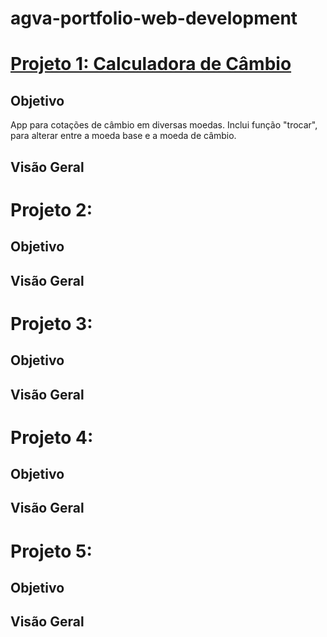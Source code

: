 # agva-portfolio-web-development

# [Projeto 1: Calculadora de Câmbio](https://github.com/a-gva?tab=repositories#:~:text=calculadora%2Dde%2Dcambio)

## Objetivo
App para cotações de câmbio em diversas moedas. Inclui função "trocar", para alterar entre a moeda base e a moeda de câmbio.

## Visão Geral


# Projeto 2: 

## Objetivo

## Visão Geral


# Projeto 3: 

## Objetivo

## Visão Geral


# Projeto 4: 

## Objetivo

## Visão Geral


# Projeto 5: 

## Objetivo

## Visão Geral
